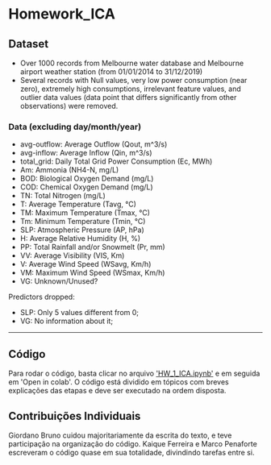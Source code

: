 # Homework_ICA

## Dataset
- Over 1000 records from Melbourne water database and Melbourne airport weather station (from 01/01/2014 to 31/12/2019)
- Several records with Null values, very low power consumption (near zero), extremely high consumptions, irrelevant feature
values, and outlier data values (data point that differs significantly
from other observations) were removed.

### Data (excluding day/month/year)
- avg-outflow: Average Outflow (Qout, m^3/s)
- avg-inflow: Average Inflow (Qin, m^3/s)
- total_grid: Daily Total Grid Power Consumption (Ec, MWh)
- Am: Ammonia (NH4-N, mg/L)
- BOD: Biological Oxygen Demand (mg/L)
- COD: Chemical Oxygen Demand (mg/L)
- TN: Total Nitrogen (mg/L)
- T: Average Temperature (Tavg, °C)
- TM: Maximum Temperature (Tmax, °C) 
- Tm: Minimum Temperature (Tmin, °C)
- SLP: Atmospheric Pressure (AP, hPa)
- H: Average Relative Humidity (H, %)
- PP: Total Rainfall and/or Snowmelt (Pr, mm)
- VV: Average Visibility (VIS, Km)
- V: Average Wind Speed (WSavg, Km/h)
- VM: Maximum Wind Speed (WSmax, Km/h)
- VG: Unknown/Unused?

Predictors dropped:
- SLP: Only 5 values different from 0;
- VG: No information about it;
---
## Código
Para rodar o código, basta clicar no arquivo ['HW_1_ICA.ipynb'](https://github.com/Krumpu/Homework_ICA/blob/main/HW_1_ICA.ipynb) e em seguida em 'Open in colab'. O código está dividido em tópicos com breves explicações das etapas e deve ser executado na ordem disposta.

## Contribuições Individuais
Giordano Bruno cuidou majoritariamente da escrita do texto, e teve participação na organização do código. Kaique Ferreira e Marco Penaforte escreveram o código quase em sua totalidade, divindindo tarefas entre si.
